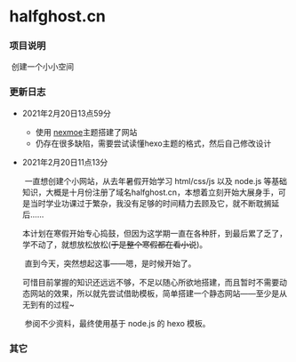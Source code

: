 # halfghost.cn

### 项目说明

​	创建一个小小空间

### 更新日志

+   2021年2月20日13点59分

    +   使用 [nexmoe](https://github.com/theme-nexmoe/hexo-theme-nexmoe)主题搭建了网站
    +   仍存在很多缺陷，需要尝试读懂hexo主题的格式，然后自己修改设计
    
+   2021年2月20日11点13分

    ​	一直想创建个小网站，从去年暑假开始学习 html/css/js 以及 node.js 等基础知识，大概是十月份注册了域名halfghost.cn，本想着立刻开始大展身手，可是当时学业功课过于繁杂，我没有足够的时间精力去顾及它，就不断耽搁延后……
    
    ​	本计划在寒假开始专心捣鼓，但因为这学期一直在各种肝，到最后累了乏了，学不动了，就想放松放松(~~于是整个寒假都在看小说~~)。

    ​	直到今天，突然想起这事——嗯，是时候开始了。

    ​	可惜目前掌握的知识还远远不够，不足以随心所欲地搭建，而且暂时不需要动态网站的效果，所以就先尝试借助模板，简单搭建一个静态网站——至少是从无到有的过程~
    
    ​	参阅不少资料，最终使用基于 node.js 的 hexo 模板。

### 其它

